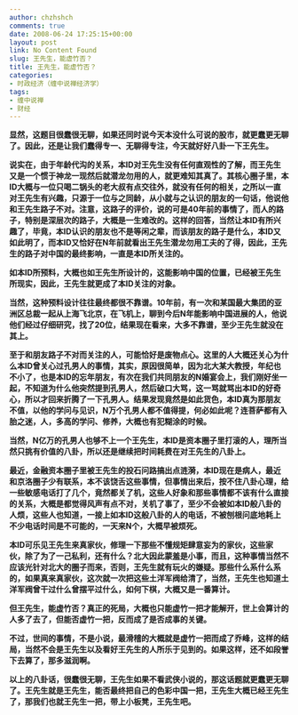 ```yaml
---
author: chzhshch
comments: true
date: 2008-06-24 17:25:15+00:00
layout: post
link: No Content Found
slug: 王先生，能虚竹否？
title: 王先生，能虚竹否？
categories:
- 时政经济（缠中说禅经济学）
tags:
- 缠中说禅
- 财经
---
```


			

**显然，这题目很蠢很无聊，如果还同时说今天本没什么可说的股市，就更蠢更无聊了。因此，还是让我们蠢得专一、无聊得专注，今天就好好八卦一下王先生。**

**说实在，由于年龄代沟的关系，本ID对王先生没有任何直观性的了解，而王先生又是一个惯于神龙一现然后就潜龙勿用的人，就更难知其真了。其核心圈子里，本ID大概与一位只喝二锅头的老大叔有点交往外，就没有任何的相关，之所以一直对王先生有兴趣，只源于一位与之同龄，从小就与之认识的朋友的一句话，他说他和王先生路子不对。注意，这路子的评价，说的可是40年前的事情了，而人的路子，特别是深层次的路子，大概是一生难改的。这样的回答，当然让本ID有所兴趣了，毕竟，本ID认识的朋友也不是等闲之辈，而该朋友的路子是什么，本ID又如此明了，而本ID又恰好在N年前就看出王先生潜龙勿用工夫的了得，因此，王先生的路子对中国的最终影响，一直是本ID所关注的。**

**如本ID所预料，大概也如王先生所设计的，这能影响中国的位置，已经被王先生所现实，因此，王先生就更成了本ID关注的对象。**

**当然，这种预料设计往往最终都很不靠谱。10年前，有一次和某国最大集团的亚洲区总裁一起从上海飞北京，在飞机上，聊到今后N年能影响中国进展的人，他说他们经过仔细研究，找了20位，结果现在看来，大多不靠谱，至少王先生就没在其上。**

**至于和朋友路子不对而关注的人，可能恰好是废物点心。这里的人大概还关心为什么本ID曾关心过孔男人的事情，其实，原因很简单，因为北大某大教授，年纪也不小了，也是本ID的忘年朋友，有次在我们共同朋友的N婚宴会上，我们刚好坐一起，不知道为什么他突然提到孔男人，然后破口大骂，这一骂就骂出本ID的好奇心，所以才回来折腾了一下孔男人。结果发现竟然是如此货色，本ID真为那朋友不值，以他的学问与见识，N万个孔男人都不值得提，何必如此呢？连菩萨都有入胎之迷，人，多高的学问、修养，大概也有犯糊涂的时候。**

**当然，N亿万的孔男人也够不上一个王先生，本ID是资本圈子里打滚的人，理所当然只挑有价值的八卦，所以还是继续把时间耗费在对王先生的八卦上。**

**最近，金融资本圈子里被王先生的投石问路搞出点涟漪，本ID现在是病人，最近和京洛圈子少有联系，本不该饶舌这些事情，但事情出来后，按不住八卦心理，给一些敏感电话打了几个，竟然都关了机，这些人好象和那些事情都不该有什么直接的关系，大概是都觉得风声有点不对，关机了事了，至少不会被如本ID般八卦的人烦，这些人也知道，一接上如本ID这般八卦的人的电话，不被刨根问底地耗上不少电话时间是不可能的，一天来N个，大概早被烦死。**

**本ID可乐见王先生来真家伙，修理一下那些不懂规矩肆意妄为的家伙，这些家伙，除了为了一己私利，还有什么？北大因此蒙羞是小事，而且，这种事情当然不应该光针对北大的圈子而来，否则，王先生就有玩火的嫌疑。那些什么系什么系的，如果真来真家伙，这次就一次把这些土洋军阀给清了，当然，王先生也知道土洋军阀曾干过什么曾摆平过什么，如何下棋，大概又是一番算计。**

**但王先生，能虚竹否？真正的死局，大概也只能虚竹一把才能解开，世上会算计的人多了去了，但能否虚竹一把，反而成了是否成事的关键。**

**不过，世间的事情，不是小说，最滑稽的大概就是虚竹一把而成了乔峰，这样的结局，当然不会是王先生以及看好王先生的人所乐于见到的。如果这样，还不如段誉下去算了，那多滋润啊。**

**以上的八卦话，很蠢很无聊，王先生如果不看武侠小说的，那这话题就更蠢更无聊了。王先生就是王先生，能否最终把自己的色彩中国一把，王先生大概已经王先生了，那我们也就王先生一把，带上小板凳，王先生吧。**
